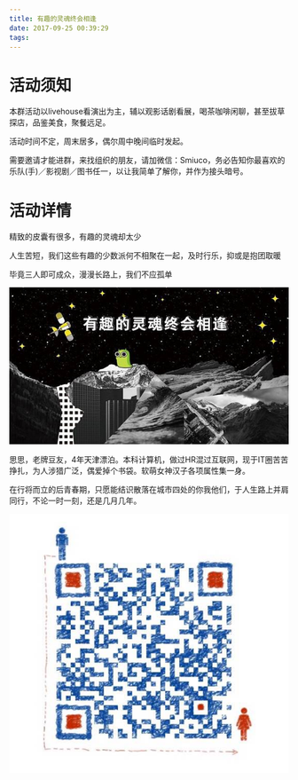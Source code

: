 ```yaml
---
title: 有趣的灵魂终会相逢
date: 2017-09-25 00:39:29
tags:
---
```


#  活动须知
<!--<html>-->
<!--在这里插入内容-->
<!--<h1 style="color:red"> 活动须知 </h1>-->
<!--</html>-->



本群活动以livehouse看演出为主，辅以观影话剧看展，喝茶咖啡闲聊，甚至拔草探店，品鉴美食，聚餐远足。

活动时间不定，周末居多，偶尔周中晚间临时发起。

需要邀请才能进群，来找组织的朋友，请加微信：Smiuco，务必告知你最喜欢的乐队(手)／影视剧／图书任一，以让我简单了解你，并作为接头暗号。


#  活动详情
<!--<html>-->
<!--在这里插入内容-->
<!--<h1 style="color:red"> 活动详情 </h1>-->
<!--</html>-->

精致的皮囊有很多，有趣的灵魂却太少

人生苦短，我们这些有趣的少数派何不相聚在一起，及时行乐，抑或是抱团取暖

毕竟三人即可成众，漫漫长路上，我们不应孤单

![image](https://raw.githubusercontent.com/tongyuanfeng/qiaohe_web/master/img/p47572108-1.jpg)

思思，老牌豆友，4年天津漂泊。本科计算机，做过HR混过互联网，现于IT圈苦苦挣扎，为人涉猎广泛，偶爱掉个书袋。软萌女神汉子各项属性集一身。

在行将而立的后青春期，只愿能结识散落在城市四处的你我他们，于人生路上并肩同行，不论一时一刻，还是几月几年。


![image](https://raw.githubusercontent.com/tongyuanfeng/qiaohe_web/master/img/add_weixinjpg.jpg)